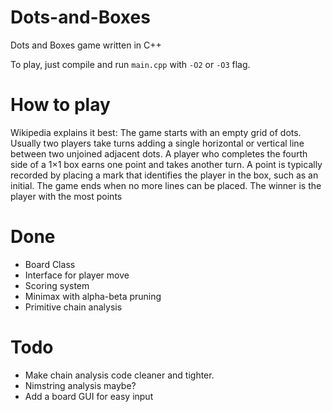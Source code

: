 # Dots-and-Boxes
Dots and Boxes game written in C++

To play, just compile and run `main.cpp` with `-O2` or `-O3` flag.

# How to play
Wikipedia explains it best: The game starts with an empty grid of dots. Usually two players take turns adding a single horizontal or vertical line between two unjoined adjacent dots. A player who completes the fourth side of a 1×1 box earns one point and takes another turn. A point is typically recorded by placing a mark that identifies the player in the box, such as an initial. The game ends when no more lines can be placed. The winner is the player with the most points

# Done
- Board Class
- Interface for player move
- Scoring system
- Minimax with alpha-beta pruning
- Primitive chain analysis

# Todo

- Make chain analysis code cleaner and tighter.
- Nimstring analysis maybe?
- Add a board GUI for easy input
